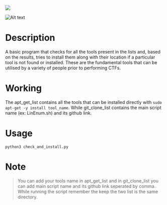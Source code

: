 <img src="https://drive.google.com/file/d/1kqyeKA7WR5x91swGqHJyW_wswynTJr6c/view?usp=sharing">

![Alt text](https://drive.google.com/file/d/1kqyeKA7WR5x91swGqHJyW_wswynTJr6c/view?usp=sharing)

# Description
A basic program that checks for all the tools present in the lists and, based on the results, tries to install them along with their location if a particular tool is not found or installed. These are the fundamental tools that can be utilised by a variety of people prior to performing CTFs.

# Working
The apt_get_list contains all the tools that can be installed directly with ```sudo apt-get -y install tool_name```. While git_clone_list contains the main script name (ex: LinEnum.sh) and its github link.

# Usage 
    python3 check_and_install.py

# Note
>You can add your tools name in apt_get_list and in git_clone_list you can add main script name and its github link seperated by comma. While running the script remember the keep the two list is the same directory.